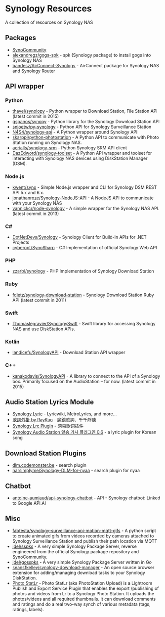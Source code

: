 # Synology Resources

A collection of resources on Synology NAS

## Packages

* [SynoCommunity](https://synocommunity.com)
* [alexandregz/gogs-spk](https://github.com/alexandregz/gogs-spk) - spk (Synology package) to install gogs into Synology NAS
* [bandesz/AirConnect-Synology](https://github.com/bandesz/AirConnect-Synology) - AirConnect package for Synology NAS and Synology Router

## API wrapper

### Python
* [thavel/synolopy](https://github.com/thavel/synolopy) - Python wrapper to Download Station, File Station API (latest commit in 2015)
* [gspanos/synopy](https://github.com/gspanos/synopy) - Python library for the Synology Download Station API
* [snjoetw/py-synology](https://github.com/snjoetw/py-synology) - Python API for Synology Surveillance Station
* [N4S4/synology-api](https://github.com/N4S4/synology-api) - A Python wrapper around Synology API
* [skarppi/python-photostation](https://github.com/skarppi/python-photostation) - A Python API to communicate with Photo Station running on Synology NAS.
* [aerialls/synology-srm](https://github.com/aerialls/synology-srm) - Python Synology SRM API client
* [DazEdword/synology-toolset](https://github.com/DazEdword/synology-toolset) - A Python API wrapper and toolset for interacting with Synology NAS devices using DiskStation Manager (DSM).

### Node.js
* [kwent/syno](https://github.com/kwent/syno) - Simple Node.js wrapper and CLI for Synology DSM REST API 5.x and 6.x.
* [jonathanroze/Synology-NodeJS-API](https://github.com/jonathanroze/Synology-NodeJS-API) - A NodeJS API to communicate with your Synology NAS
* [yannickcr/node-synology](https://github.com/yannickcr/node-synology) - A simple wrapper for the Synology NAS API. (latest commit in 2013)

### C#
* [DotNetDevs/Synology](https://github.com/DotNetDevs/Synology) - Synology Client for Build-In APIs for .NET Projects
* [cyberoot/SynoSharp](https://github.com/cyberoot/SynoSharp) - C# Implementation of official Synology Web API

### PHP
* [zzarbi/synology](https://github.com/zzarbi/synology) - PHP Implementation of Synology Download Station

### Ruby
* [fdietz/synology-download-station](https://github.com/fdietz/synology-download-station) - Synology Download Station Ruby API (latest commit in 2011)

### Swift
* [Thomaslegravier/SynologySwift](https://github.com/Thomaslegravier/SynologySwift) - Swift library for accessing Synology NAS and use DiskStation APIs.

### Kotlin
* [landicefu/SynologyAPI](https://github.com/landicefu/SynologyAPI) - Download Station API wrapper

### C++
* [kanakodavis/SynologyAPI](https://github.com/kanakodavis/SynologyAPI) - A library to connect to the API of a Synology box. Primarily focused on the AudioStation – for now. (latest commit in 2015)


## Audio Station Lyrics Module

* [Synology Lyric](https://fujirou2.blogspot.com/2013/01/synology-audio-station-lyrics-module.html) - Lyricwiki, MetroLyrics, and more...
* [歌詞外掛 by RayKuo](https://blog.ladsai.com/synology-audiostation-歌詞外掛-2.html) - 魔鏡歌詞、千千靜聽
* [Synology Lrc Plugin](https://github.com/LudySu/Synology-LrcPlugin) - 网易歌词插件
* [Synology Audio Station 알송 가사 플러그인 0.6](https://acidpop.tistory.com/308) - a lyric plugin for Korean song

## Download Station Plugins
* [dlm.codemonster.be](http://www.dlm.codemonster.be/index) - search plugin
* [narsimplyme/Synology-DLM-for-nyaa](https://github.com/narsimplyme/Synology-DLM-for-nyaa) - search plugin for nyaa


## Chatbot

* [antoine-aumjaud/api-synology-chatbot](https://github.com/antoine-aumjaud/api-synology-chatbot) - API - Synology chatbot: Linked to Google API.AI

## Misc

* [fabtesta/synology-surveillance-api-motion-mqtt-gifs](https://github.com/fabtesta/synology-surveillance-api-motion-mqtt-gifs) - A python script to create animated gifs from videos recorded by cameras attached to Synology Surveillance Station and publish their path location via MQTT
* [jdel/sspks](https://github.com/jdel/sspks) - A very simple Synology Package Server, reverse engineered from the official Synology package repository and SynoCommunity.
* [jdel/gosspks](https://github.com/jdel/gosspks) - A very simple Synology Package Server written in Go
* [seansfkelley/synology-download-manager](https://github.com/seansfkelley/synology-download-manager) - An open source browser extension for adding/managing download tasks to your Synology DiskStation.
* [Photo StatLr](https://github.com/flingo64/PhotoStation-Upload-Lr-Plugin) - Photo StatLr (aka PhotoStation Upload) is a Lightroom Publish and Export Service Plugin that enables the export /publishing of photos and videos from Lr to a Synology Photo Station. It uploads the photos/videos and all required thumbnails. It can download comments and ratings and do a real two-way synch of various metadata (tags, ratings, labels).
